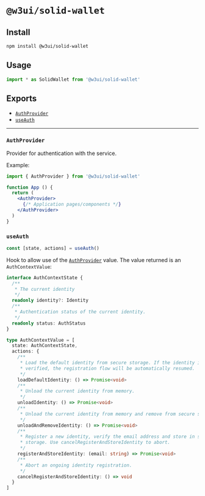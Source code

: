# `@w3ui/solid-wallet`

## Install

```sh
npm install @w3ui/solid-wallet
```

## Usage

```js
import * as SolidWallet from '@w3ui/solid-wallet'
```

## Exports

* [`AuthProvider`](#authprovider)
* [`useAuth`](#useauth)

---

### `AuthProvider`

Provider for authentication with the service.

Example:

```jsx
import { AuthProvider } from '@w3ui/solid-wallet'

function App () {
  return (
    <AuthProvider>
      {/* Application pages/components */}
    </AuthProvider>
  )
}
```

### `useAuth`

```ts
const [state, actions] = useAuth()
```

Hook to allow use of the [`AuthProvider`](#authprovider) value. The value returned is an `AuthContextValue`:

```ts
interface AuthContextState {
  /**
   * The current identity
   */
  readonly identity?: Identity
  /**
   * Authentication status of the current identity.
   */
  readonly status: AuthStatus
}

type AuthContextValue = [
  state: AuthContextState,
  actions: {
    /**
     * Load the default identity from secure storage. If the identity is not
     * verified, the registration flow will be automatically resumed.
     */
    loadDefaultIdentity: () => Promise<void>
    /**
     * Unload the current identity from memory.
     */
    unloadIdentity: () => Promise<void>
    /**
     * Unload the current identity from memory and remove from secure storage.
     */
    unloadAndRemoveIdentity: () => Promise<void>
    /**
     * Register a new identity, verify the email address and store in secure
     * storage. Use cancelRegisterAndStoreIdentity to abort.
     */
    registerAndStoreIdentity: (email: string) => Promise<void>
    /**
     * Abort an ongoing identity registration.
     */
    cancelRegisterAndStoreIdentity: () => void
  }
]
```
